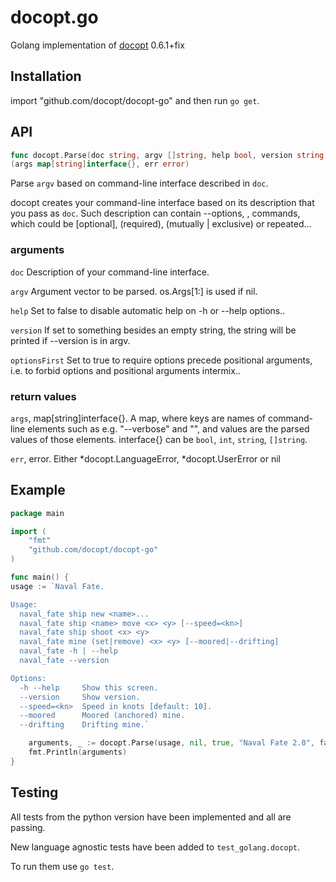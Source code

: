 docopt.go
=========

Golang implementation of [docopt](http://docopt.org/) 0.6.1+fix

## Installation

import "github.com/docopt/docopt-go" and then run `go get`.

## API

``` go
func docopt.Parse(doc string, argv []string, help bool, version string, optionsFirst bool)
(args map[string]interface{}, err error)
```

Parse `argv` based on command-line interface described in `doc`.

docopt creates your command-line interface based on its description that you pass as `doc`. Such description can contain --options, <positional-argument>, commands, which could be [optional], (required), (mutually | exclusive) or repeated...

### arguments

`doc` Description of your command-line interface.

`argv` Argument vector to be parsed. os.Args[1:] is used if nil.

`help` Set to false to disable automatic help on -h or --help options..

`version` If set to something besides an empty string, the string will be printed
 if --version is in argv.

`optionsFirst` Set to true to require options precede positional arguments,
 i.e. to forbid options and positional arguments intermix..

### return values

`args`, map[string]interface{}. A map, where keys are names of command-line elements such as e.g. "--verbose" and "<path>", and values are the  parsed values of those elements. interface{} can be `bool`, `int`, `string`, `[]string`.

`err`, error. Either *docopt.LanguageError, *docopt.UserError or nil

## Example

``` go
package main

import (
    "fmt"
    "github.com/docopt/docopt-go"
)

func main() {
usage := `Naval Fate.

Usage:
  naval_fate ship new <name>...
  naval_fate ship <name> move <x> <y> [--speed=<kn>]
  naval_fate ship shoot <x> <y>
  naval_fate mine (set|remove) <x> <y> [--moored|--drifting]
  naval_fate -h | --help
  naval_fate --version

Options:
  -h --help     Show this screen.
  --version     Show version.
  --speed=<kn>  Speed in knots [default: 10].
  --moored      Moored (anchored) mine.
  --drifting    Drifting mine.`

    arguments, _ := docopt.Parse(usage, nil, true, "Naval Fate 2.0", false)
    fmt.Println(arguments)
}
```

## Testing

All tests from the python version have been implemented and all are passing.

New language agnostic tests have been added to `test_golang.docopt`.

To run them use `go test`.
